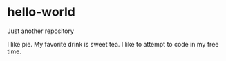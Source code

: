 # hello-world
Just another repository

I like pie. My favorite drink is sweet tea. I like to attempt to code in my free time. 
